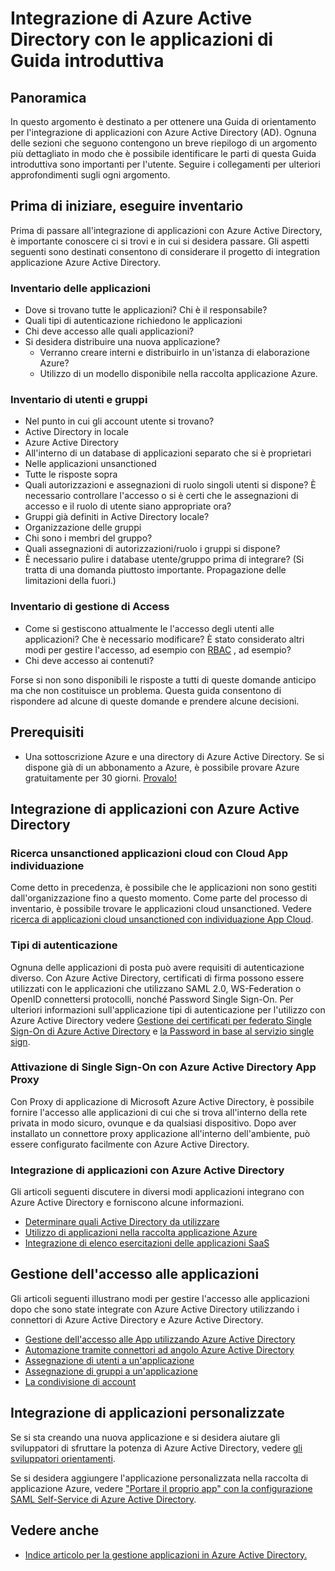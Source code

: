 <properties
   pageTitle="Integrazione di Azure Active Directory con le applicazioni di Guida introduttiva |  Microsoft Azure"
   description="In questo articolo riguarda l'integrazione di Azure Active Directory (AD) con le applicazioni locali e cloud di una Guida introduttiva."
   services="active-directory"
   documentationCenter=""
   authors="ihenkel"
   manager="femila"
   editor=""/>

   <tags
      ms.service="active-directory"
      ms.devlang="na"
      ms.topic="article"
      ms.tgt_pltfrm="na"
      ms.workload="identity"
      ms.date="02/09/2016"
      ms.author="inhenk"/>

# <a name="integrating-azure-active-directory-with-applications-getting-started-guide"></a>Integrazione di Azure Active Directory con le applicazioni di Guida introduttiva
## <a name="overview"></a>Panoramica
In questo argomento è destinato a per ottenere una Guida di orientamento per l'integrazione di applicazioni con Azure Active Directory (AD). Ognuna delle sezioni che seguono contengono un breve riepilogo di un argomento più dettagliato in modo che è possibile identificare le parti di questa Guida introduttiva sono importanti per l'utente.  Seguire i collegamenti per ulteriori approfondimenti sugli ogni argomento.

## <a name="before-you-begin-take-inventory"></a>Prima di iniziare, eseguire inventario
Prima di passare all'integrazione di applicazioni con Azure Active Directory, è importante conoscere ci si trovi e in cui si desidera passare.  Gli aspetti seguenti sono destinati consentono di considerare il progetto di integration applicazione Azure Active Directory.

### <a name="application-inventory"></a>Inventario delle applicazioni
- Dove si trovano tutte le applicazioni? Chi è il responsabile?
- Quali tipi di autenticazione richiedono le applicazioni
- Chi deve accesso alle quali applicazioni?
- Si desidera distribuire una nuova applicazione?
  - Verranno creare interni e distribuirlo in un'istanza di elaborazione Azure?
  - Utilizzo di un modello disponibile nella raccolta applicazione Azure.

### <a name="user-and-group-inventory"></a>Inventario di utenti e gruppi
- Nel punto in cui gli account utente si trovano?
 - Active Directory in locale
 - Azure Active Directory
 - All'interno di un database di applicazioni separato che si è proprietari
 - Nelle applicazioni unsanctioned
 - Tutte le risposte sopra
- Quali autorizzazioni e assegnazioni di ruolo singoli utenti si dispone? È necessario controllare l'accesso o si è certi che le assegnazioni di accesso e il ruolo di utente siano appropriate ora?
- Gruppi già definiti in Active Directory locale?
 - Organizzazione delle gruppi
 - Chi sono i membri del gruppo?
 - Quali assegnazioni di autorizzazioni/ruolo i gruppi si dispone?
- È necessario pulire i database utente/gruppo prima di integrare?  (Si tratta di una domanda piuttosto importante. Propagazione delle limitazioni della fuori.)

### <a name="access-management-inventory"></a>Inventario di gestione di Access
- Come si gestiscono attualmente le l'accesso degli utenti alle applicazioni? Che è necessario modificare?  È stato considerato altri modi per gestire l'accesso, ad esempio con [RBAC](role-based-access-control-configure.md) , ad esempio?
- Chi deve accesso ai contenuti?

Forse si non sono disponibili le risposte a tutti di queste domande anticipo ma che non costituisce un problema.  Questa guida consentono di rispondere ad alcune di queste domande e prendere alcune decisioni.

## <a name="prerequisites"></a>Prerequisiti
- Una sottoscrizione Azure e una directory di Azure Active Directory.  Se si dispone già di un abbonamento a Azure, è possibile provare Azure gratuitamente per 30 giorni. [Provalo!](https://azure.microsoft.com/trial/get-started-active-directory/)

## <a name="application-integration-with-azure-ad"></a>Integrazione di applicazioni con Azure Active Directory
### <a name="finding-unsanctioned-cloud-applications-with-cloud-app-discovery"></a>Ricerca unsanctioned applicazioni cloud con Cloud App individuazione
Come detto in precedenza, è possibile che le applicazioni non sono gestiti dall'organizzazione fino a questo momento.  Come parte del processo di inventario, è possibile trovare le applicazioni cloud unsanctioned. Vedere [ricerca di applicazioni cloud unsanctioned con individuazione App Cloud](active-directory-cloudappdiscovery-whatis.md).

### <a name="authentication-types"></a>Tipi di autenticazione
Ognuna delle applicazioni di posta può avere requisiti di autenticazione diverso. Con Azure Active Directory, certificati di firma possono essere utilizzati con le applicazioni che utilizzano SAML 2.0, WS-Federation o OpenID connettersi protocolli, nonché Password Single Sign-On. Per ulteriori informazioni sull'applicazione tipi di autenticazione per l'utilizzo con Azure Active Directory vedere [Gestione dei certificati per federato Single Sign-On di Azure Active Directory](active-directory-sso-certs.md) e [la Password in base al servizio single sign](active-directory-appssoaccess-whatis.md).

### <a name="enabling-sso-with-azure-ad-app-proxy"></a>Attivazione di Single Sign-On con Azure Active Directory App Proxy
Con Proxy di applicazione di Microsoft Azure Active Directory, è possibile fornire l'accesso alle applicazioni di cui che si trova all'interno della rete privata in modo sicuro, ovunque e da qualsiasi dispositivo. Dopo aver installato un connettore proxy applicazione all'interno dell'ambiente, può essere configurato facilmente con Azure Active Directory.

### <a name="integrating-applications-with-azure-ad"></a>Integrazione di applicazioni con Azure Active Directory
Gli articoli seguenti discutere in diversi modi applicazioni integrano con Azure Active Directory e forniscono alcune informazioni.

- [Determinare quali Active Directory da utilizzare](active-directory-administer.md)
- [Utilizzo di applicazioni nella raccolta applicazione Azure](active-directory-appssoaccess-whatis.md)
- [Integrazione di elenco esercitazioni delle applicazioni SaaS](active-directory-saas-tutorial-list.md)

## <a name="managing-access-to-applications"></a>Gestione dell'accesso alle applicazioni
Gli articoli seguenti illustrano modi per gestire l'accesso alle applicazioni dopo che sono state integrate con Azure Active Directory utilizzando i connettori di Azure Active Directory e Azure Active Directory.

- [Gestione dell'accesso alle App utilizzando Azure Active Directory](active-directory-managing-access-to-apps.md)
- [Automazione tramite connettori ad angolo Azure Active Directory](active-directory-saas-app-provisioning.md)
- [Assegnazione di utenti a un'applicazione](active-directory-applications-guiding-developers-assigning-users.md)
- [Assegnazione di gruppi a un'applicazione](active-directory-applications-guiding-developers-assigning-groups.md)
- [La condivisione di account](active-directory-sharing-accounts.md)

## <a name="integrating-custom-applications"></a>Integrazione di applicazioni personalizzate
Se si sta creando una nuova applicazione e si desidera aiutare gli sviluppatori di sfruttare la potenza di Azure Active Directory, vedere [gli sviluppatori orientamenti](active-directory-applications-guiding-developers-for-lob-applications.md).

Se si desidera aggiungere l'applicazione personalizzata nella raccolta di applicazione Azure, vedere ["Portare il proprio app" con la configurazione SAML Self-Service di Azure Active Directory](http://blogs.technet.com/b/ad/archive/2015/06/17/bring-your-own-app-with-azure-ad-self-service-saml-configuration-gt-now-in-preview.aspx).

## <a name="see-also"></a>Vedere anche

- [Indice articolo per la gestione applicazioni in Azure Active Directory.](active-directory-apps-index.md)
